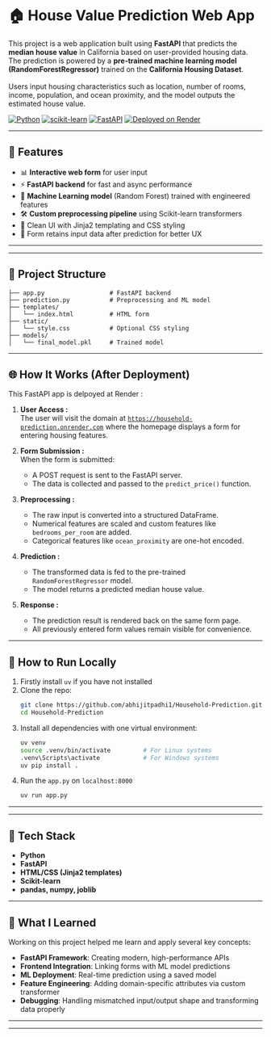 # 🏠 House Value Prediction Web App

This project is a web application built using **FastAPI** that predicts the **median house value** in California based on user-provided housing data. The prediction is powered by a **pre-trained machine learning model (RandomForestRegressor)** trained on the **California Housing Dataset**.
<br><br>
Users input housing characteristics such as location, number of rooms, income, population, and ocean proximity, and the model outputs the estimated house value.

[![Python](https://img.shields.io/badge/Python-3.8%2B-blue)](https://www.python.org/) 
[![scikit-learn](https://img.shields.io/badge/ML-scikit--learn-orange)](https://scikit-learn.org/stable/) 
[![FastAPI](https://img.shields.io/badge/Web-FastAPI-009688)](https://fastapi.tiangolo.com/) 
[![Deployed on Render](https://img.shields.io/badge/Deployed-Render-blueviolet)](https://household-prediction.onrender.com)

---

## 🚀 Features

- 📊 **Interactive web form** for user input
- ⚡ **FastAPI backend** for fast and async performance
- 🧠 **Machine Learning model** (Random Forest) trained with engineered features
- 🛠️ **Custom preprocessing pipeline** using Scikit-learn transformers
- 🎨 Clean UI with Jinja2 templating and CSS styling
- 🔁 Form retains input data after prediction for better UX

---
---

## 📁 Project Structure

```
├── app.py                  # FastAPI backend
├── prediction.py           # Preprocessing and ML model
├── templates/
│   └── index.html          # HTML form
├── static/
│   └── style.css           # Optional CSS styling
├── models/
│   └── final_model.pkl     # Trained model
```

---

## 🌐 How It Works (After Deployment)

This FastAPI app is delpoyed at Render :

1. **User Access :**  
   The user will visit the domain at [`https://household-prediction.onrender.com`](https://household-prediction.onrender.com) where the homepage displays a form for entering housing features.

2. **Form Submission :**  
   When the form is submitted:
   - A POST request is sent to the FastAPI server.
   - The data is collected and passed to the `predict_price()` function.

3. **Preprocessing :**
   - The raw input is converted into a structured DataFrame.
   - Numerical features are scaled and custom features like `bedrooms_per_room` are added.
   - Categorical features like `ocean_proximity` are one-hot encoded.

4. **Prediction :**
   - The transformed data is fed to the pre-trained `RandomForestRegressor` model.
   - The model returns a predicted median house value.

5. **Response :**
   - The prediction result is rendered back on the same form page.
   - All previously entered form values remain visible for convenience.

---

## 📝 How to Run Locally

1. Firstly install `uv` if you have not installed
2. Clone the repo:
   ```bash
   git clone https://github.com/abhijitpadhi1/Household-Prediction.git
   cd Household-Prediction
   ```
3. Install all dependencies with one virtual environment:
   ```bash
   uv venv
   source .venv/bin/activate         # For Linux systems
   .venv\Scripts\activate            # For Windows systems
   uv pip install .
   ```
4. Run the `app.py` on `localhost:8000`
   ```bash
   uv run app.py
   ```
---
---

## 🧰 Tech Stack

- **Python**
- **FastAPI**
- **HTML/CSS (Jinja2 templates)**
- **Scikit-learn**
- **pandas, numpy, joblib**

---

## 🧠 What I Learned

Working on this project helped me learn and apply several key concepts:

- **FastAPI Framework**: Creating modern, high-performance APIs
- **Frontend Integration**: Linking forms with ML model predictions
- **ML Deployment**: Real-time prediction using a saved model
- **Feature Engineering**: Adding domain-specific attributes via custom transformer
- **Debugging**: Handling mismatched input/output shape and transforming data properly

---
---
